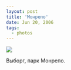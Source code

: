 ```yaml
---
layout: post
title: 'Монрепо'
date: Jun 20, 2006
tags:
  - photos
---
```


![](photo://1154)

Выборг, парк Монрепо.
